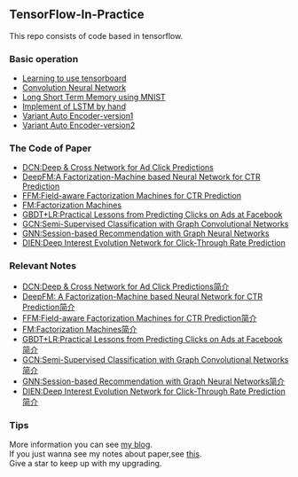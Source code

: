 ## TensorFlow-In-Practice
This repo consists of code based in tensorflow.
### Basic operation
- [Learning to use tensorboard](https://github.com/loserChen/TensorFlow-In-Practice/tree/master/UsingTensorBoard)
- [Convolution Neural Network](https://github.com/loserChen/TensorFlow-In-Practice/tree/master/CNN)
- [Long Short Term Memory using MNIST](https://github.com/loserChen/TensorFlow-In-Practice/tree/master/LSTM)
- [Implement of LSTM by hand](https://github.com/loserChen/TensorFlow-In-Practice/tree/master/LSTM_NAVIE)
- [Variant Auto Encoder-version1](https://github.com/loserChen/TensorFlow-In-Practice/tree/master/VAE)
- [Variant Auto Encoder-version2](https://github.com/loserChen/TensorFlow-In-Practice/tree/master/VAE2)
### The Code of Paper  
- [DCN:Deep & Cross Network for Ad Click Predictions](https://github.com/loserChen/TensorFlow-In-Practice/tree/master/DCN)
- [DeepFM:A Factorization-Machine based Neural Network for CTR Prediction](https://github.com/loserChen/TensorFlow-In-Practice/tree/master/DeepFM)
- [FFM:Field-aware Factorization Machines for CTR Prediction](https://github.com/loserChen/TensorFlow-In-Practice/tree/master/FFM)
- [FM:Factorization Machines](https://github.com/loserChen/TensorFlow-In-Practice/tree/master/FM)
- [GBDT+LR:Practical Lessons from Predicting Clicks on Ads at Facebook](https://github.com/loserChen/TensorFlow-In-Practice/tree/master/GBDT%2BLR)
- [GCN:Semi-Supervised Classification with Graph Convolutional Networks](https://github.com/loserChen/TensorFlow-In-Practice/tree/master/GCN)
- [GNN:Session-based Recommendation with Graph Neural Networks](https://github.com/loserChen/TensorFlow-In-Practice/tree/master/SRGNN)
- [DIEN:Deep Interest Evolution Network for Click-Through Rate Prediction](https://github.com/loserChen/TensorFlow-In-Practice/tree/master/DIEN)
### Relevant Notes
- [DCN:Deep & Cross Network for Ad Click Predictions简介](https://blog.csdn.net/qq_35564813/article/details/88600139)
- [DeepFM: A Factorization-Machine based Neural Network for CTR Prediction简介](https://blog.csdn.net/qq_35564813/article/details/86022277)
- [FFM:Field-aware Factorization Machines for CTR Prediction简介](https://blog.csdn.net/qq_35564813/article/details/85464337)
- [FM:Factorization Machines简介](https://blog.csdn.net/qq_35564813/article/details/85221755)
- [GBDT+LR:Practical Lessons from Predicting Clicks on Ads at Facebook简介](https://blog.csdn.net/qq_35564813/article/details/88768624)
- [GCN:Semi-Supervised Classification with Graph Convolutional Networks简介](https://blog.csdn.net/qq_35564813/article/details/88377400)
- [GNN:Session-based Recommendation with Graph Neural Networks简介](https://blog.csdn.net/qq_35564813/article/details/88616124)
- [DIEN:Deep Interest Evolution Network for Click-Through Rate Prediction简介](https://blog.csdn.net/qq_35564813/article/details/90723139)
### Tips
More information you can see [my blog](https://blog.csdn.net/qq_35564813?t=1).  
If you just wanna see my notes about paper,see [this](https://blog.csdn.net/qq_35564813/article/category/8555075).  
Give a star to keep up with my upgrading.
